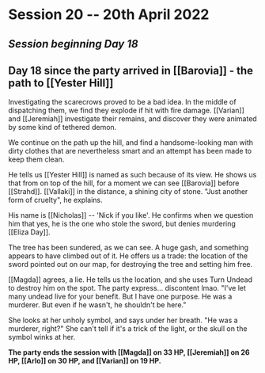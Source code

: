 # Session 20 -- 20th April 2022
## *Session beginning Day 18*

## Day 18 since the party arrived in [[Barovia]] - the path to [[Yester Hill]]

Investigating the scarecrows proved to be a bad idea. In the middle of dispatching them, we find they explode if hit with fire damage. [[Varian]] and [[Jeremiah]] investigate their remains, and discover they were animated by some kind of tethered demon.

We continue on the path up the hill, and find a handsome-looking man with dirty clothes that are nevertheless smart and an attempt has been made to keep them clean.

He tells us [[Yester Hill]] is named as such because of its view. He shows us that from on top of the hill, for a moment we can see [[Barovia]] before [[Strahd]]. [[Vallaki]] in the distance, a shining city of stone. "Just another form of cruelty", he explains.

His name is [[Nicholas]] -- 'Nick if you like'. He confirms when we question him that yes, he is the one who stole the sword, but denies murdering [[Eliza Day]].

The tree has been sundered, as we can see. A huge gash, and something appears to have climbed out of it. He offers us a trade: the location of the sword pointed out on our map, for destroying the tree and setting him free.

[[Magda]] agrees, a lie. He tells us the location, and she uses Turn Undead to destroy him on the spot. The party express... discontent lmao. "I've let many undead live for your benefit. But I have one purpose. He was a murderer. But even if he wasn't, he shouldn't be here."

She looks at her unholy symbol, and says under her breath. "He was a murderer, right?" She can't tell if it's a trick of the light, or the skull on the symbol winks at her.

**The party ends the session with [[Magda]] on 33 HP, [[Jeremiah]] on 26 HP, [[Arlo]] on 30 HP, and [[Varian]] on 19 HP.**
